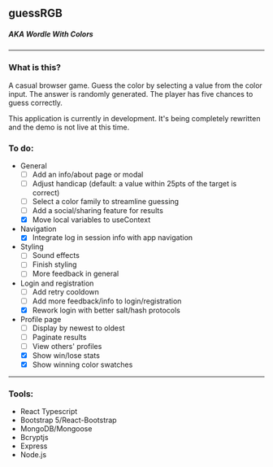 ## guessRGB

##### *AKA Wordle With Colors*

---

### What is this?

A casual browser game. Guess the color by selecting a value from the color input. The answer is randomly generated. The player has five chances to guess correctly.

This application is currently in development. It's being completely rewritten and the demo is not live at this time.

### To do:
- General
    - [ ] Add an info/about page or modal
    - [ ] Adjust handicap (default: a value within 25pts of the target is correct)
    - [ ] Select a color family to streamline guessing
    - [ ] Add a social/sharing feature for results
    - [x] Move local variables to useContext
- Navigation
    - [x] Integrate log in session info with app navigation
- Styling
    - [ ] Sound effects
    - [ ] Finish styling
    - [ ] More feedback in general
- Login and registration
    - [ ] Add retry cooldown
    - [ ] Add more feedback/info to login/registration
    - [x] Rework login with better salt/hash protocols
- Profile page
    - [ ] Display by newest to oldest
    - [ ] Paginate results
    - [ ] View others' profiles
    - [x] Show win/lose stats
    - [x] Show winning color swatches

---

### Tools:

- React Typescript
- Bootstrap 5/React-Bootstrap
- MongoDB/Mongoose
- Bcryptjs
- Express
- Node.js
